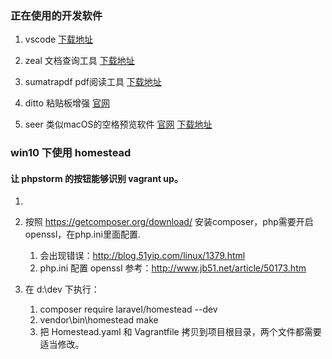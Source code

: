 ### 正在使用的开发软件

1. vscode [下载地址](https://code.visualstudio.com/docs?start=true)

2. zeal 文档查询工具 [下载地址](https://zealdocs.org/download.html#windows)

3. sumatrapdf pdf阅读工具 [下载地址](http://www.sumatrapdfreader.org/free-pdf-reader.html)

4. ditto 粘贴板增强 [官网](http://ditto-cp.sourceforge.net/)

5. seer 类似macOS的空格预览软件 [官网](http://1218.io/) [下载地址](https://sourceforge.net/projects/ccseer/?source=typ_redirect)

### win10 下使用 homestead

#### 让 phpstorm 的按钮能够识别 vagrant up。

1. 

2. 按照 https://getcomposer.org/download/ 安装composer，php需要开启 openssl，在php.ini里面配置.
    
    1. 会出现错误：http://blog.51yip.com/linux/1379.html
    2. php.ini 配置 openssl 参考：http://www.jb51.net/article/50173.htm
    
3. 在 d:\dev 下执行：

    1. composer require laravel/homestead --dev
    2. vendor\\bin\\homestead make
    3. 把 Homestead.yaml 和 Vagrantfile 拷贝到项目根目录，两个文件都需要适当修改。